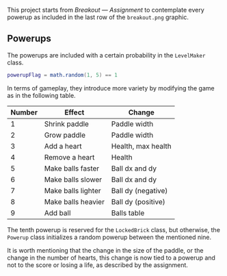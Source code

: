 This project starts from _Breakout — Assignment_ to contemplate every powerup as included in the last row of the `breakout.png` graphic.

## Powerups

The powerups are included with a certain probability in the `LevelMaker` class.

```lua
powerupFlag = math.random(1, 5) == 1
```

In terms of gameplay, they introduce more variety by modifying the game as in the following table.

| Number | Effect             | Change             |
| ------ | ------------------ | ------------------ |
| 1      | Shrink paddle      | Paddle width       |
| 2      | Grow paddle        | Paddle width       |
| 3      | Add a heart        | Health, max health |
| 4      | Remove a heart     | Health             |
| 5      | Make balls faster  | Ball dx and dy     |
| 6      | Make balls slower  | Ball dx and dy     |
| 7      | Make balls lighter | Ball dy (negative) |
| 8      | Make balls heavier | Ball dy (positive) |
| 9      | Add ball           | Balls table        |

The tenth powerup is reserved for the `LockedBrick` class, but otherwise, the `Powerup` class initializes a random powerup between the mentioned nine.

It is worth mentioning that the change in the size of the paddle, or the change in the number of hearts, this change is now tied to a powerup and not to the score or losing a life, as described by the assignment.

